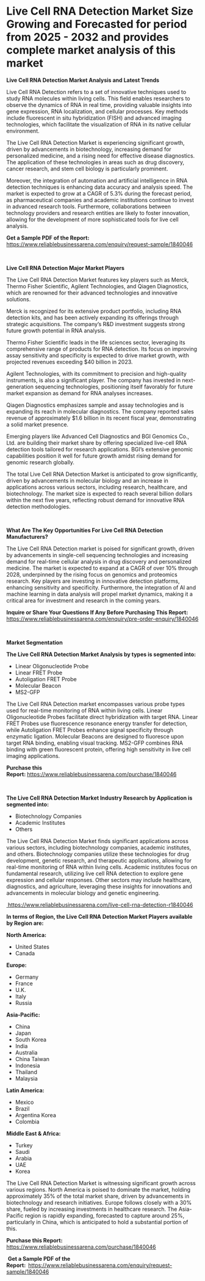 <p><h1>Live Cell RNA Detection Market Size Growing and Forecasted for period from 2025 - 2032 and provides complete market analysis of this market</h1></p><p><strong>Live Cell RNA Detection Market Analysis and Latest Trends</strong></p>
<p><p>Live Cell RNA Detection refers to a set of innovative techniques used to study RNA molecules within living cells. This field enables researchers to observe the dynamics of RNA in real time, providing valuable insights into gene expression, RNA localization, and cellular processes. Key methods include fluorescent in situ hybridization (FISH) and advanced imaging technologies, which facilitate the visualization of RNA in its native cellular environment.</p><p>The Live Cell RNA Detection Market is experiencing significant growth, driven by advancements in biotechnology, increasing demand for personalized medicine, and a rising need for effective disease diagnostics. The application of these technologies in areas such as drug discovery, cancer research, and stem cell biology is particularly prominent. </p><p>Moreover, the integration of automation and artificial intelligence in RNA detection techniques is enhancing data accuracy and analysis speed. The market is expected to grow at a CAGR of 5.3% during the forecast period, as pharmaceutical companies and academic institutions continue to invest in advanced research tools. Furthermore, collaborations between technology providers and research entities are likely to foster innovation, allowing for the development of more sophisticated tools for live cell analysis.</p></p>
<p><strong>Get a Sample PDF of the Report:&nbsp;</strong> <a href="https://www.reliablebusinessarena.com/enquiry/request-sample/1840046?utm_campaign=3542&utm_medium=2&utm_source=Github&utm_content=ia&utm_term=16042025&utm_id=live-cell-rna-detection">https://www.reliablebusinessarena.com/enquiry/request-sample/1840046</a></p>
<p>&nbsp;</p>
<p><strong>Live Cell RNA Detection Major Market Players</strong></p>
<p><p>The Live Cell RNA Detection Market features key players such as Merck, Thermo Fisher Scientific, Agilent Technologies, and Qiagen Diagnostics, which are renowned for their advanced technologies and innovative solutions. </p><p>Merck is recognized for its extensive product portfolio, including RNA detection kits, and has been actively expanding its offerings through strategic acquisitions. The company’s R&D investment suggests strong future growth potential in RNA analysis.</p><p>Thermo Fisher Scientific leads in the life sciences sector, leveraging its comprehensive range of products for RNA detection. Its focus on improving assay sensitivity and specificity is expected to drive market growth, with projected revenues exceeding $40 billion in 2023.</p><p>Agilent Technologies, with its commitment to precision and high-quality instruments, is also a significant player. The company has invested in next-generation sequencing technologies, positioning itself favorably for future market expansion as demand for RNA analyses increases.</p><p>Qiagen Diagnostics emphasizes sample and assay technologies and is expanding its reach in molecular diagnostics. The company reported sales revenue of approximately $1.6 billion in its recent fiscal year, demonstrating a solid market presence.</p><p>Emerging players like Advanced Cell Diagnostics and BGI Genomics Co., Ltd. are building their market share by offering specialized live-cell RNA detection tools tailored for research applications. BGI’s extensive genomic capabilities position it well for future growth amidst rising demand for genomic research globally.</p><p>The total Live Cell RNA Detection Market is anticipated to grow significantly, driven by advancements in molecular biology and an increase in applications across various sectors, including research, healthcare, and biotechnology. The market size is expected to reach several billion dollars within the next five years, reflecting robust demand for innovative RNA detection methodologies.</p></p>
<p>&nbsp;</p>
<p><strong>What Are The Key Opportunities For Live Cell RNA Detection Manufacturers?</strong></p>
<p><p>The Live Cell RNA Detection market is poised for significant growth, driven by advancements in single-cell sequencing technologies and increasing demand for real-time cellular analysis in drug discovery and personalized medicine. The market is expected to expand at a CAGR of over 10% through 2028, underpinned by the rising focus on genomics and proteomics research. Key players are investing in innovative detection platforms, enhancing sensitivity and specificity. Furthermore, the integration of AI and machine learning in data analysis will propel market dynamics, making it a critical area for investment and research in the coming years.</p></p>
<p><strong>Inquire or Share Your Questions If Any Before Purchasing This Report:</strong> <a href="https://www.reliablebusinessarena.com/enquiry/pre-order-enquiry/1840046?utm_campaign=3542&utm_medium=2&utm_source=Github&utm_content=ia&utm_term=16042025&utm_id=live-cell-rna-detection">https://www.reliablebusinessarena.com/enquiry/pre-order-enquiry/1840046</a></p>
<p>&nbsp;</p>
<p><strong>Market Segmentation</strong></p>
<p><strong>The Live Cell RNA Detection Market Analysis by types is segmented into:</strong></p>
<p><ul><li>Linear Oligonucleotide Probe</li><li>Linear FRET Probe</li><li>Autoligation FRET Probe</li><li>Molecular Beacon</li><li>MS2-GFP</li></ul></p>
<p><p>The Live Cell RNA Detection market encompasses various probe types used for real-time monitoring of RNA within living cells. Linear Oligonucleotide Probes facilitate direct hybridization with target RNA. Linear FRET Probes use fluorescence resonance energy transfer for detection, while Autoligation FRET Probes enhance signal specificity through enzymatic ligation. Molecular Beacons are designed to fluoresce upon target RNA binding, enabling visual tracking. MS2-GFP combines RNA binding with green fluorescent protein, offering high sensitivity in live cell imaging applications.</p></p>
<p><strong>Purchase this Report:&nbsp;</strong><a href="https://www.reliablebusinessarena.com/purchase/1840046?utm_campaign=3542&utm_medium=2&utm_source=Github&utm_content=ia&utm_term=16042025&utm_id=live-cell-rna-detection">https://www.reliablebusinessarena.com/purchase/1840046</a></p>
<p>&nbsp;</p>
<p><strong>The Live Cell RNA Detection Market Industry Research by Application is segmented into:</strong></p>
<p><ul><li>Biotechnology Companies</li><li>Academic Institutes</li><li>Others</li></ul></p>
<p><p>The Live Cell RNA Detection Market finds significant applications across various sectors, including biotechnology companies, academic institutes, and others. Biotechnology companies utilize these technologies for drug development, genetic research, and therapeutic applications, allowing for real-time monitoring of RNA within living cells. Academic institutes focus on fundamental research, utilizing live cell RNA detection to explore gene expression and cellular responses. Other sectors may include healthcare, diagnostics, and agriculture, leveraging these insights for innovations and advancements in molecular biology and genetic engineering.</p></p>
<p><a href="https://www.reliablebusinessarena.com/live-cell-rna-detection-r1840046?utm_campaign=3542&utm_medium=2&utm_source=Github&utm_content=ia&utm_term=16042025&utm_id=live-cell-rna-detection">&nbsp;https://www.reliablebusinessarena.com/live-cell-rna-detection-r1840046</a></p>
<p><strong>In terms of Region, the Live Cell RNA Detection Market Players available by Region are:</strong></p>
<p>
    <p> <strong> North America: </strong>
        <ul>
            <li>United States</li>
            <li>Canada</li>
        </ul>
        </p> 
    <p> <strong> Europe: </strong>
        <ul>
            <li>Germany</li>
            <li>France</li>
            <li>U.K.</li>
            <li>Italy</li>
            <li>Russia</li>
        </ul>
        </p> 
    <p> <strong> Asia-Pacific: </strong>
        <ul>
            <li>China</li>
            <li>Japan</li>
            <li>South Korea</li>
            <li>India</li>
            <li>Australia</li>
            <li>China Taiwan</li>
            <li>Indonesia</li>
            <li>Thailand</li>
            <li>Malaysia</li>
        </ul>
        </p> 
    <p> <strong> Latin America: </strong>
        <ul>
            <li>Mexico</li>
            <li>Brazil</li>
            <li>Argentina Korea</li>
            <li>Colombia</li>
        </ul>
        </p> 
    <p> <strong> Middle East & Africa: </strong>
        <ul>
            <li>Turkey</li>
            <li>Saudi</li>
            <li>Arabia</li>
            <li>UAE</li>
            <li>Korea</li>
        </ul>
    </p>
    </p>
<p><p>The Live Cell RNA Detection Market is witnessing significant growth across various regions. North America is poised to dominate the market, holding approximately 35% of the total market share, driven by advancements in biotechnology and research initiatives. Europe follows closely with a 30% share, fueled by increasing investments in healthcare research. The Asia-Pacific region is rapidly expanding, forecasted to capture around 25%, particularly in China, which is anticipated to hold a substantial portion of this.</p></p>
<p><strong>Purchase this Report: </strong><a href="https://www.reliablebusinessarena.com/purchase/1840046?utm_campaign=3542&utm_medium=2&utm_source=Github&utm_content=ia&utm_term=16042025&utm_id=live-cell-rna-detection">https://www.reliablebusinessarena.com/purchase/1840046</a></p>
<p>&nbsp;<strong>Get a Sample PDF of the Report:&nbsp;&nbsp;</strong><a href="https://www.reliablebusinessarena.com/enquiry/request-sample/1840046?utm_campaign=3542&utm_medium=2&utm_source=Github&utm_content=ia&utm_term=16042025&utm_id=live-cell-rna-detection">https://www.reliablebusinessarena.com/enquiry/request-sample/1840046</a></p>
<p><strong></strong></p>
<p><p></p><p></p><p></p></p>